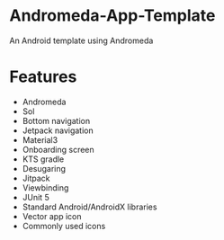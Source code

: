 # Andromeda-App-Template
An Android template using Andromeda

# Features
- Andromeda
- Sol
- Bottom navigation
- Jetpack navigation
- Material3
- Onboarding screen
- KTS gradle
- Desugaring
- Jitpack
- Viewbinding
- JUnit 5
- Standard Android/AndroidX libraries
- Vector app icon
- Commonly used icons
